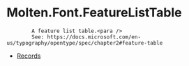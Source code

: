 ﻿  
# Molten.Font.FeatureListTable

            A feature list table.<para />
            See: https://docs.microsoft.com/en-us/typography/opentype/spec/chapter2#feature-table
            
  
*  [Records](docs/Molten.Font/Molten/Font/FeatureListTable/Records.md)